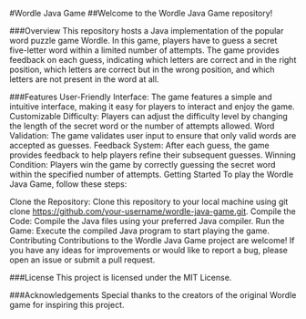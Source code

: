 #Wordle Java Game
##Welcome to the Wordle Java Game repository!

###Overview
This repository hosts a Java implementation of the popular word puzzle game Wordle. In this game, players have to guess a secret five-letter word within a limited number of attempts. The game provides feedback on each guess, indicating which letters are correct and in the right position, which letters are correct but in the wrong position, and which letters are not present in the word at all.

###Features
User-Friendly Interface: The game features a simple and intuitive interface, making it easy for players to interact and enjoy the game.
Customizable Difficulty: Players can adjust the difficulty level by changing the length of the secret word or the number of attempts allowed.
Word Validation: The game validates user input to ensure that only valid words are accepted as guesses.
Feedback System: After each guess, the game provides feedback to help players refine their subsequent guesses.
Winning Condition: Players win the game by correctly guessing the secret word within the specified number of attempts.
Getting Started
To play the Wordle Java Game, follow these steps:

Clone the Repository: Clone this repository to your local machine using git clone https://github.com/your-username/wordle-java-game.git.
Compile the Code: Compile the Java files using your preferred Java compiler.
Run the Game: Execute the compiled Java program to start playing the game.
Contributing
Contributions to the Wordle Java Game project are welcome! If you have any ideas for improvements or would like to report a bug, please open an issue or submit a pull request.

###License
This project is licensed under the MIT License.

###Acknowledgements
Special thanks to the creators of the original Wordle game for inspiring this project.
